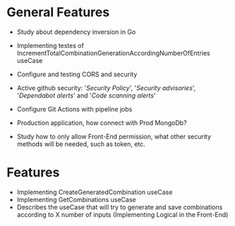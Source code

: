 # General Features

- Study about dependency inversion in Go
- Implementing testes of IncrementTotalCombinationGenerationAccordingNumberOfEntries useCase
- Configure and testing CORS and security
- Active github security: '_Security Policy_', '_Security advisories_', '_Dependabot alerts_' and '_Code scanning alerts_'
- Configure Git Actions with pipeline jobs
- Production application, how connect with Prod MongoDb?

- Study how to only allow Front-End permission, what other security methods will be needed, such as token, etc.

# Features

- Implementing CreateGeneratedCombination useCase
- Implementing GetCombinations useCase
- Describes the useCase that will try to generate and save combinations according to X number of inputs (Implementing Logical in the Front-End)
